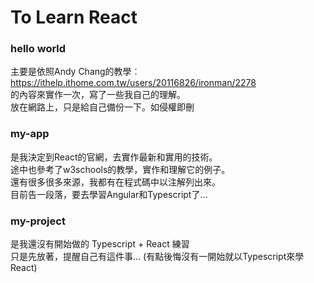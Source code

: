 # To Learn React

### hello world

主要是依照Andy Chang的教學︰\
https://ithelp.ithome.com.tw/users/20116826/ironman/2278 \
的內容來實作一次，寫了一些我自己的理解。\
放在網路上，只是給自己備份一下。如侵權即刪

### my-app

是我決定到React的官網，去實作最新和實用的技術。\
途中也參考了w3schools的教學，實作和理解它的例子。\
還有很多很多來源，我都有在程式碼中以注解列出來。\
目前告一段落，要去學習Angular和Typescript了…

### my-project

是我還沒有開始做的 Typescript + React 練習\
只是先放著，提醒自己有這件事…
(有點後悔沒有一開始就以Typescript來學React) 
